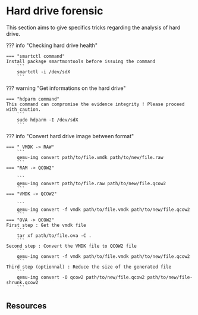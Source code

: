 # Hard drive forensic
This section aims to give specifics tricks regarding the analysis of hard drive.

??? info "Checking hard drive health"

	=== "smartctl command"
	Install package smartmontools before issuing the command 
		```
		smartctl -i /dev/sdX  
		```
??? warning "Get informations on the hard drive"

	=== "hdparm command"
	This command can compromise the evidence integrity ! Please proceed with caution.
		```
		sudo hdparm -I /dev/sdX
		```

??? info "Convert hard drive image between format"

	=== " VMDK -> RAW"
		```
		qemu-img convert path/to/file.vmdk path/to/new/file.raw 
		```
	=== "RAM -> QCOW2"
	
		```
		qemu-img convert path/to/file.raw path/to/new/file.qcow2
		```
	=== "VMDK -> QCOW2"
	 
		```
		qemu-img convert -f vmdk path/to/file.vmdk path/to/new/file.qcow2 
		```
	=== "OVA -> QCOW2"
	First step : Get the vmdk file
		```
		tar xf path/to/file.ova -C .
		```
	Second step : Convert the VMDK file to QCOW2 file
		```
		qemu-img convert -f vmdk path/to/file.vmdk path/to/new/file.qcow2
		```
	Third step (optionnal) : Reduce the size of the generated file
		```
		qemu-img convert -O qcow2 path/to/new/file.qcow2 path/to/new/file-shrunk.qcow2
		```

## Resources